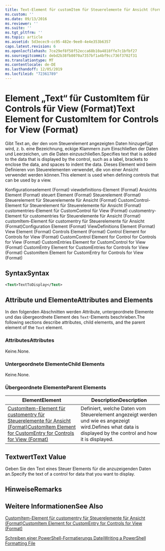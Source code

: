 ```yaml
---
title: Text-Element für customItem für Steuerelemente für Ansicht (Format) | Microsoft-Dokumentation
ms.custom: ''
ms.date: 09/13/2016
ms.reviewer: ''
ms.suite: ''
ms.tgt_pltfrm: ''
ms.topic: article
ms.assetid: 5d3ecec9-cc95-482e-9ee0-4e4e353b6357
caps.latest.revision: 6
ms.openlocfilehash: 7ce29ef8f58f52ecca68b10a4818ffe7c1bfbf27
ms.sourcegitcommit: debd2b38fb8070a7357bf1a4bf9cc736f3702f31
ms.translationtype: MT
ms.contentlocale: de-DE
ms.lasthandoff: 12/05/2019
ms.locfileid: "72361789"
---
```

# <a name="text-element-for-customitem-for-controls-for-view-format"></a><span data-ttu-id="5cecd-102">Element „Text“ für CustomItem für Controls für View (Format)</span><span class="sxs-lookup"><span data-stu-id="5cecd-102">Text Element for CustomItem for Controls for View (Format)</span></span>

<span data-ttu-id="5cecd-103">Gibt Text an, der den vom Steuerelement angezeigten Daten hinzugefügt wird, z. b. eine Bezeichnung, eckige Klammern zum Einschließen der Daten und Leerzeichen, um die Daten einzuschließen.</span><span class="sxs-lookup"><span data-stu-id="5cecd-103">Specifies text that is added to the data that is displayed by the control, such as a label, brackets to enclose the data, and spaces to indent the data.</span></span> <span data-ttu-id="5cecd-104">Dieses Element wird beim Definieren von Steuerelementen verwendet, die von einer Ansicht verwendet werden können.</span><span class="sxs-lookup"><span data-stu-id="5cecd-104">This element is used when defining controls that can be used by a view.</span></span>

<span data-ttu-id="5cecd-105">Konfigurationselement (Format) viewdefinitions-Element (Format) Ansichts Element (Format) steuert Element (Format) Steuerelement (Format) Steuerelement für Steuerelemente für Ansicht (Format) CustomControl-Element für Steuerelement für Steuerelemente für Ansicht (Format) customentries-Element für CustomControl für View (Format) customentry-Element für customentries für Steuerelemente für Ansicht (Format) customItem-Element für customentry für Steuerelemente für Ansicht (Format)</span><span class="sxs-lookup"><span data-stu-id="5cecd-105">Configuration Element (Format) ViewDefinitions Element (Format) View Element (Format) Controls Element (Format) Control Element for Controls for View (Format) CustomControl Element for Control for Controls for View (Format) CustomEntries Element for CustomControl for View (Format) CustomEntry Element for CustomEntries for Controls for View (Format) CustomItem Element for CustomEntry for Controls for View (Format)</span></span>

## <a name="syntax"></a><span data-ttu-id="5cecd-106">Syntax</span><span class="sxs-lookup"><span data-stu-id="5cecd-106">Syntax</span></span>

```xml
<Text>TextToDisplay</Text>
```

## <a name="attributes-and-elements"></a><span data-ttu-id="5cecd-107">Attribute und Elemente</span><span class="sxs-lookup"><span data-stu-id="5cecd-107">Attributes and Elements</span></span>

<span data-ttu-id="5cecd-108">In den folgenden Abschnitten werden Attribute, untergeordnete Elemente und das übergeordnete Element des `Text`-Elements beschrieben.</span><span class="sxs-lookup"><span data-stu-id="5cecd-108">The following sections describe attributes, child elements, and the parent element of the `Text` element.</span></span>

### <a name="attributes"></a><span data-ttu-id="5cecd-109">Attributes</span><span class="sxs-lookup"><span data-stu-id="5cecd-109">Attributes</span></span>

<span data-ttu-id="5cecd-110">Keine.</span><span class="sxs-lookup"><span data-stu-id="5cecd-110">None.</span></span>

### <a name="child-elements"></a><span data-ttu-id="5cecd-111">Untergeordnete Elemente</span><span class="sxs-lookup"><span data-stu-id="5cecd-111">Child Elements</span></span>

<span data-ttu-id="5cecd-112">Keine.</span><span class="sxs-lookup"><span data-stu-id="5cecd-112">None.</span></span>

### <a name="parent-elements"></a><span data-ttu-id="5cecd-113">Übergeordnete Elemente</span><span class="sxs-lookup"><span data-stu-id="5cecd-113">Parent Elements</span></span>

|<span data-ttu-id="5cecd-114">Element</span><span class="sxs-lookup"><span data-stu-id="5cecd-114">Element</span></span>|<span data-ttu-id="5cecd-115">Description</span><span class="sxs-lookup"><span data-stu-id="5cecd-115">Description</span></span>|
|-------------|-----------------|
|[<span data-ttu-id="5cecd-116">CustomItem-Element für customentry für Steuerelemente für Ansicht (Format)</span><span class="sxs-lookup"><span data-stu-id="5cecd-116">CustomItem Element for CustomEntry for Controls for View (Format)</span></span>](./customitem-element-for-customentry-for-controls-for-view-format.md)|<span data-ttu-id="5cecd-117">Definiert, welche Daten vom Steuerelement angezeigt werden und wie es angezeigt wird.</span><span class="sxs-lookup"><span data-stu-id="5cecd-117">Defines what data is displayed by the control and how it is displayed.</span></span>|

## <a name="text-value"></a><span data-ttu-id="5cecd-118">Textwert</span><span class="sxs-lookup"><span data-stu-id="5cecd-118">Text Value</span></span>

<span data-ttu-id="5cecd-119">Geben Sie den Text eines Steuer Elements für die anzuzeigenden Daten an.</span><span class="sxs-lookup"><span data-stu-id="5cecd-119">Specify the text of a control for data that you want to display.</span></span>

## <a name="remarks"></a><span data-ttu-id="5cecd-120">Hinweise</span><span class="sxs-lookup"><span data-stu-id="5cecd-120">Remarks</span></span>

## <a name="see-also"></a><span data-ttu-id="5cecd-121">Weitere Informationen</span><span class="sxs-lookup"><span data-stu-id="5cecd-121">See Also</span></span>

[<span data-ttu-id="5cecd-122">CustomItem-Element für customentry für Steuerelemente für Ansicht (Format)</span><span class="sxs-lookup"><span data-stu-id="5cecd-122">CustomItem Element for CustomEntry for Controls for View (Format)</span></span>](./customitem-element-for-customentry-for-controls-for-view-format.md)

[<span data-ttu-id="5cecd-123">Schreiben einer PowerShell-Formatierungs Datei</span><span class="sxs-lookup"><span data-stu-id="5cecd-123">Writing a PowerShell Formatting File</span></span>](./writing-a-powershell-formatting-file.md)
